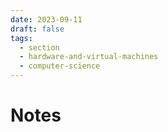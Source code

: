 ```yaml
---
date: 2023-09-11
draft: false
tags:
  - section
  - hardware-and-virtual-machines
  - computer-science
---
```

# Notes

